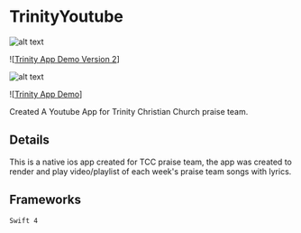 # TrinityYoutube
![alt text](https://s3.us-east-2.amazonaws.com/tcc-data/youtube.png)


![[Trinity App Demo Version 2](https://s3.us-east-2.amazonaws.com/tcc-data/TrinityAppV2.MP4)]


![alt text](https://s3.us-east-2.amazonaws.com/tcc-data/TrinityAPpv2.jpg)



![[Trinity App Demo](https://s3.us-east-2.amazonaws.com/tcc-data/TrinityApp.MP4)]


Created A Youtube App for Trinity Christian Church praise team. 

## Details

This is a native ios app created for TCC praise team, the app was created to render and play video/playlist of each week's praise team songs
with lyrics.

## Frameworks

`Swift 4`
